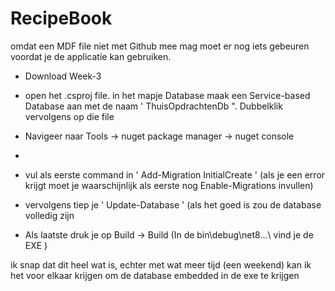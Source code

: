 # RecipeBook

omdat een MDF file niet met Github mee mag moet er nog iets gebeuren voordat je de applicatie kan gebruiken.

- Download Week-3
- open het .csproj file. in het mapje Database maak een Service-based Database aan met de naam ' ThuisOpdrachtenDb ". Dubbelklik vervolgens op die file
- Navigeer naar Tools -> nuget package manager -> nuget console
- 
- vul als eerste command in ' Add-Migration InitialCreate ' (als je een error krijgt moet je waarschijnlijk als eerste nog Enable-Migrations invullen)
- vervolgens tiep je ' Update-Database ' (als het goed is zou de database volledig zijn

- Als laatste druk je op Build -> Build (In de bin\debug\net8...\ vind je de EXE )

ik snap dat dit heel wat is, echter met wat meer tijd (een weekend) kan ik het voor elkaar krijgen om de database embedded in de exe te krijgen
